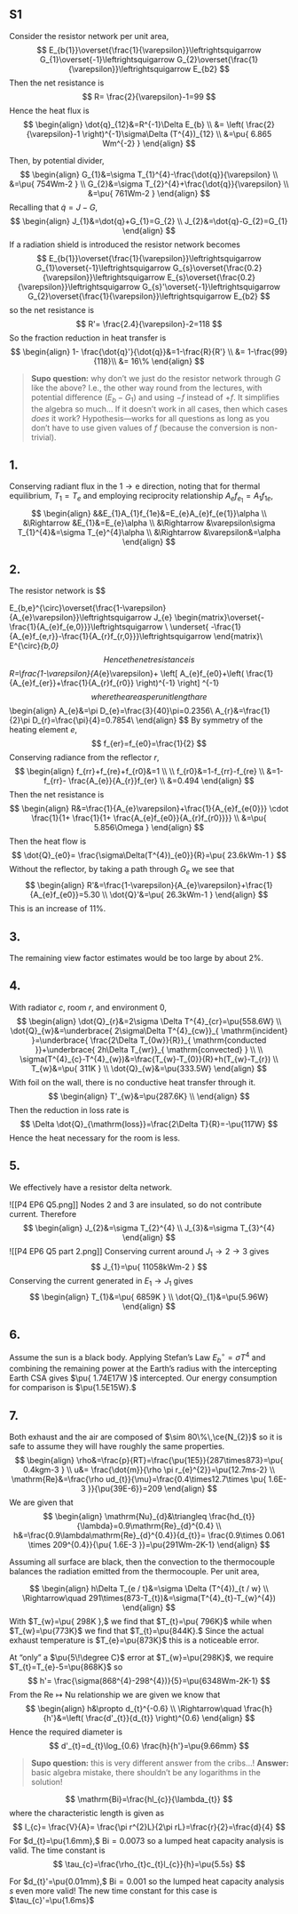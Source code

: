 ## S1
Consider the resistor network per unit area,
$$
E_{b{1}}\overset{\frac{1}{\varepsilon}}\leftrightsquigarrow G_{1}\overset{-1}\leftrightsquigarrow G_{2}\overset{\frac{1}{\varepsilon}}\leftrightsquigarrow E_{b2}
$$
Then the net resistance is
$$
R= \frac{2}{\varepsilon}-1=99
$$
Hence the heat flux is
$$
\begin{align}
\dot{q}_{12}&=R^{-1}\Delta E_{b} \\
&= \left( \frac{2}{\varepsilon}-1 \right)^{-1}\sigma\Delta (T^{4})_{12} \\
&=\pu{ 6.865 Wm^{-2} }
 \end{align}
$$

Then, by potential divider,
$$
\begin{align}
G_{1}&=\sigma T_{1}^{4}-\frac{\dot{q}}{\varepsilon} \\
&=\pu{ 754Wm-2 } \\
G_{2}&=\sigma T_{2}^{4}+\frac{\dot{q}}{\varepsilon} \\
&=\pu{ 761Wm-2 }
 \end{align}
$$
Recalling that $\dot{q}=J-G,$
$$
\begin{align}
J_{1}&=\dot{q}+G_{1}=G_{2} \\
J_{2}&=\dot{q}-G_{2}=G_{1}
\end{align}
$$
If a radiation shield is introduced the resistor network becomes
$$
E_{b{1}}\overset{\frac{1}{\varepsilon}}\leftrightsquigarrow G_{1}\overset{-1}\leftrightsquigarrow G_{s}\overset{\frac{0.2}{\varepsilon}}\leftrightsquigarrow E_{s}\overset{\frac{0.2}{\varepsilon}}\leftrightsquigarrow G_{s}'\overset{-1}\leftrightsquigarrow G_{2}\overset{\frac{1}{\varepsilon}}\leftrightsquigarrow E_{b2}
$$
so the net resistance is
$$
R'= \frac{2.4}{\varepsilon}-2=118
$$
So the fraction reduction in heat transfer is
$$
\begin{align}
1- \frac{\dot{q}'}{\dot{q}}&=1-\frac{R}{R'} \\
&= 1-\frac{99}{118}\\
&= 16\%
 \end{align}
$$

>  **Supo question:** why don’t we just do the resistor network through $G$ like the above? I.e., the other way round from the lectures, with potential difference $(E_{b}-G_{1})$ and using $-f$ instead of $+f.$ It simplifies the algebra so much… If it doesn’t work in all cases, then which cases *does* it work? Hypothesis—works for all questions as long as you don’t have to use given values of $f$ (because the conversion is non-trivial).

## 1.
Conserving radiant flux in the $1\to \mathrm{e}$ direction, noting that for thermal equilibrium, $T_{1}=T_{e}$ and employing reciprocity relationship $A_{e}f_{e_{1}}=A_{1}f_{1e},$
$$
\begin{align}
&&E_{1}A_{1}f_{1e}&=E_{e}A_{e}f_{e{1}}\alpha \\
&\Rightarrow &E_{1}&=E_{e}\alpha \\
&\Rightarrow &\varepsilon\sigma T_{1}^{4}&=\sigma T_{e}^{4}\alpha \\
&\Rightarrow &\varepsilon&=\alpha
\end{align}
$$
## 2.
The resistor network is
$$

E_{b,e}^{\circ}\overset{\frac{1-\varepsilon}{A_{e}\varepsilon}}\leftrightsquigarrow J_{e} \begin{matrix}\overset{- \frac{1}{A_{e}f_{e,0}}}\leftrightsquigarrow  \\
\underset{ -\frac{1}{A_{e}f_{e,r}}-\frac{1}{A_{r}f_{r,0}}}\leftrightsquigarrow
 \end{matrix}\  E^{\circ}_{b,0}
$$
Hence the net resistance is
$$
R=\frac{1-\varepsilon}{A_{e}\varepsilon}+ \left[ A_{e}f_{e0}+\left( \frac{1}{A_{e}f_{er}}+\frac{1}{A_{r}f_{r0}} \right)^{-1}  \right] ^{-1}
$$
where the areas per unit length are
$$
\begin{align} 
A_{e}&=\pi D_{e}=\frac{3}{40}\pi=0.2356\\
A_{r}&=\frac{1}{2}\pi D_{r}=\frac{\pi}{4}=0.7854\\
\end{align}
$$
By symmetry of the heating element $e$,
$$
f_{er}=f_{e0}=\frac{1}{2}
$$
Conserving radiance from the reflector $r$,
$$
\begin{align}
f_{rr}+f_{re}+f_{r0}&=1 \\ \\
 f_{r0}&=1-f_{rr}-f_{re} \\
&=1-f_{rr}- \frac{A_{e}}{A_{r}}f_{er} \\
&=0.494
 \end{align}
$$
Then the net resistance is
$$
\begin{align}
R&=\frac{1}{A_{e}\varepsilon}+\frac{1}{A_{e}f_{e{0}}} \cdot \frac{1}{1+ \frac{1}{1+ \frac{A_{e}f_{e0}}{A_{r}f_{r0}}}} \\
&=\pu{ 5.856\Omega }
 \end{align}
$$
Then the heat flow is
$$
\dot{Q}_{e0}= \frac{\sigma\Delta(T^{4})_{e0}}{R}=\pu{ 23.6kWm-1 }
$$
Without the reflector, by taking a path through $G_{e}$ we see that
$$
\begin{align}
R'&=\frac{1-\varepsilon}{A_{e}\varepsilon}+\frac{1}{A_{e}f_{e0}}=5.30 \\
\dot{Q}'&=\pu{ 26.3kWm-1 }
 \end{align}
$$
This is an increase of 11%.
## 3.
The remaining view factor estimates would be too large by about 2%.

## 4.
With radiator $c,$ room $r,$ and environment $0,$
$$
\begin{align}
\dot{Q}_{r}&=2\sigma \Delta T^{4}_{cr}=\pu{558.6W} \\
\dot{Q}_{w}&=\underbrace{ 2\sigma\Delta T^{4}_{cw}}_{ \mathrm{incident} }=\underbrace{ \frac{2\Delta T_{0w}}{R}}_{ \mathrm{conducted }}+\underbrace{ 2h\Delta T_{wr}}_{ \mathrm{convected} } \\ \\
\sigma(T^{4}_{c}-T^{4}_{w})&=\frac{T_{w}-T_{0}}{R}+h(T_{w}-T_{r}) \\
T_{w}&=\pu{ 311K } \\
\dot{Q}_{w}&=\pu{333.5W}
 \end{align}
$$
With foil on the wall, there is no conductive heat transfer through it.
$$
\begin{align}
T'_{w}&=\pu{287.6K} \\
\end{align}
$$
Then the reduction in loss rate is
$$
\Delta \dot{Q}_{\mathrm{loss}}=\frac{2\Delta T}{R}=-\pu{117W}
$$
Hence the heat necessary for the room is less.

## 5.

We effectively have a resistor delta network. 

![[P4 EP6 Q5.png]]
Nodes 2 and 3 are insulated, so do not contribute current. Therefore
$$
\begin{align}
J_{2}&=\sigma T_{2}^{4} \\
J_{3}&=\sigma T_{3}^{4}
\end{align}
$$
![[P4 EP6 Q5 part 2.png]]
Conserving current around $J_{1}\to 2\to 3$ gives
$$
J_{1}=\pu{ 11058kWm-2 }
$$
Conserving the current generated in $E_{1}\to J_{1}$ gives
$$
\begin{align}
T_{1}&=\pu{ 6859K } \\
\dot{Q}_{1}&=\pu{5.96W}
 \end{align}
$$
## 6.
Assume the sun is a black body. Applying Stefan’s Law $E_{b}^{\circ}=\sigma T^{4}$ and combining the remaining power at the Earth’s radius with the intercepting Earth $\mathrm{CSA}$ gives $\pu{ 1.74E17W }$ intercepted. Our energy consumption for comparison is $\pu{1.5E15W}.$


## 7.
Both exhaust and the air are composed of $\sim 80\%\,\ce{N_{2}}$ so it is safe to assume they will have roughly the same properties.
$$
\begin{align}
\rho&=\frac{p}{RT}=\frac{\pu{1E5}}{287\times873}=\pu{ 0.4kgm-3 } \\
u&= \frac{\dot{m}}{\rho \pi r_{e}^{2}}=\pu{12.7ms-2} \\
\mathrm{Re}&=\frac{\rho ud_{t}}{\mu}=\frac{0.4\times12.7\times \pu{ 1.6E-3 }}{\pu{39E-6}}=209
\end{align}
$$
We are given that
$$
\begin{align}
\mathrm{Nu}_{d}&\triangleq \frac{hd_{t}}{\lambda}=0.9\mathrm{Re}_{d}^{0.4} \\
h&=\frac{0.9\lambda\mathrm{Re}_{d}^{0.4}}{d_{t}}= \frac{0.9\times 0.061 \times 209^{0.4}}{\pu{ 1.6E-3 }}=\pu{291Wm-2K-1}
 \end{align}
$$

Assuming all surface are black, then the convection to the thermocouple balances the radiation emitted from the thermocouple. Per unit area,

$$
\begin{align}
h\Delta T_{e / t}&=\sigma \Delta (T^{4})_{t / w} \\
\Rightarrow\quad 291\times(873-T_{t})&=\sigma(T^{4}_{t}-T_{w}^{4})
 \end{align}
$$
With $T_{w}=\pu{ 298K },$ we find that $T_{t}=\pu{ 796K}$ while when $T_{w}=\pu{773K}$ we find that $T_{t}=\pu{844K}.$ Since the actual exhaust temperature is $T_{e}=\pu{873K}$ this is a noticeable error.

At “only” a $\pu{5\!\degree C}$ error at $T_{w}=\pu{298K}$, we require $T_{t}=T_{e}-5=\pu{868K}$ so
$$
h'= \frac{\sigma(868^{4}-298^{4})}{5}=\pu{6348Wm-2K-1}
$$
From the $\mathrm{Re}\mapsto \mathrm{Nu}$ relationship we are given we know that
$$
\begin{align}
h&\propto d_{t}^{-0.6} \\
\Rightarrow\quad \frac{h}{h'}&=\left( \frac{d'_{t}}{d_{t}} \right)^{0.6}
 \end{align}
$$
Hence the required diameter is
$$
d'_{t}=d_{t}\log_{0.6} \frac{h}{h'}=\pu{9.66mm}
$$

> **Supo question:** this is very different answer from the cribs…! **Answer:** basic algebra mistake, there shouldn’t be any logarithms in the solution!

$$
\mathrm{Bi}=\frac{hl_{c}}{\lambda_{t}}
$$
where the characteristic length is given as
$$
l_{c}= \frac{V}{A}= \frac{\pi r^{2}L}{2\pi rL}=\frac{r}{2}=\frac{d}{4}
$$
For $d_{t}=\pu{1.6mm},$ $\mathrm{Bi}=0.0073$ so a lumped heat capacity analysis is valid. The time constant is
$$
\tau_{c}=\frac{\rho_{t}c_{t}l_{c}}{h}=\pu{5.5s}
$$

For $d_{t}'=\pu{0.01mm},$ $\mathrm{Bi}=0.001$ so the lumped heat capacity analysis $s$ even more valid! The new time constant for this case is $\tau_{c}'=\pu{1.6ms}$